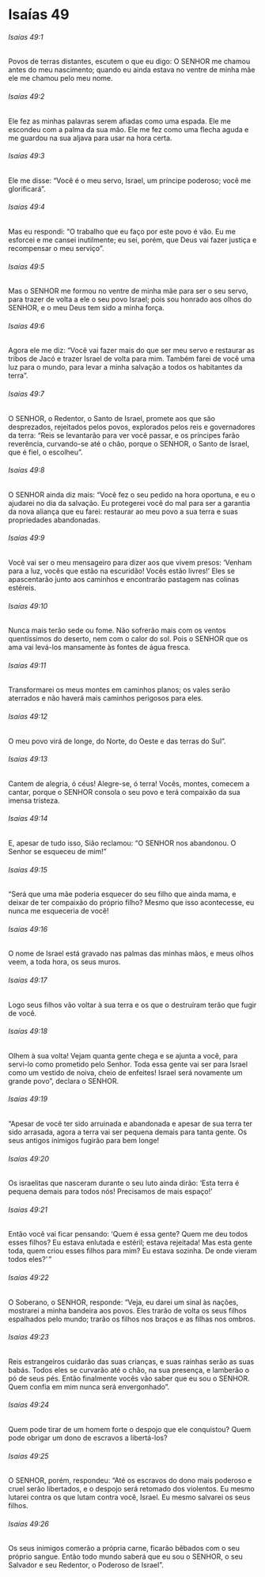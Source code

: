# Isaías 49

###### Isaías 49:1

Povos de terras distantes, escutem o que eu digo: O SENHOR me chamou antes do meu nascimento; quando eu ainda estava no ventre de minha mãe ele me chamou pelo meu nome.

###### Isaías 49:2

Ele fez as minhas palavras serem afiadas como uma espada. Ele me escondeu com a palma da sua mão. Ele me fez como uma flecha aguda e me guardou na sua aljava para usar na hora certa.

###### Isaías 49:3

Ele me disse: “Você é o meu servo, Israel, um príncipe poderoso; você me glorificará”.

###### Isaías 49:4

Mas eu respondi: “O trabalho que eu faço por este povo é vão. Eu me esforcei e me cansei inutilmente; eu sei, porém, que Deus vai fazer justiça e recompensar o meu serviço”.

###### Isaías 49:5

Mas o SENHOR me formou no ventre de minha mãe para ser o seu servo, para trazer de volta a ele o seu povo Israel; pois sou honrado aos olhos do SENHOR, e o meu Deus tem sido a minha força.

###### Isaías 49:6

Agora ele me diz: “Você vai fazer mais do que ser meu servo e restaurar as tribos de Jacó e trazer Israel de volta para mim. Também farei de você uma luz para o mundo, para levar a minha salvação a todos os habitantes da terra”.

###### Isaías 49:7

O SENHOR, o Redentor, o Santo de Israel, promete aos que são desprezados, rejeitados pelos povos, explorados pelos reis e governadores da terra: “Reis se levantarão para ver você passar, e os príncipes farão reverência, curvando-se até o chão, porque o SENHOR, o Santo de Israel, que é fiel, o escolheu”.

###### Isaías 49:8

O SENHOR ainda diz mais: “Você fez o seu pedido na hora oportuna, e eu o ajudarei no dia da salvação. Eu protegerei você do mal para ser a garantia da nova aliança que eu farei: restaurar ao meu povo a sua terra e suas propriedades abandonadas.

###### Isaías 49:9

Você vai ser o meu mensageiro para dizer aos que vivem presos: ‘Venham para a luz, vocês que estão na escuridão! Vocês estão livres!’ Eles se apascentarão junto aos caminhos e encontrarão pastagem nas colinas estéreis.

###### Isaías 49:10

Nunca mais terão sede ou fome. Não sofrerão mais com os ventos quentíssimos do deserto, nem com o calor do sol. Pois o SENHOR que os ama vai levá-los mansamente às fontes de água fresca.

###### Isaías 49:11

Transformarei os meus montes em caminhos planos; os vales serão aterrados e não haverá mais caminhos perigosos para eles.

###### Isaías 49:12

O meu povo virá de longe, do Norte, do Oeste e das terras do Sul”.

###### Isaías 49:13

Cantem de alegria, ó céus! Alegre-se, ó terra! Vocês, montes, comecem a cantar, porque o SENHOR consola o seu povo e terá compaixão da sua imensa tristeza.

###### Isaías 49:14

E, apesar de tudo isso, Sião reclamou: “O SENHOR nos abandonou. O Senhor se esqueceu de mim!”

###### Isaías 49:15

“Será que uma mãe poderia esquecer do seu filho que ainda mama, e deixar de ter compaixão do próprio filho? Mesmo que isso acontecesse, eu nunca me esqueceria de você!

###### Isaías 49:16

O nome de Israel está gravado nas palmas das minhas mãos, e meus olhos veem, a toda hora, os seus muros.

###### Isaías 49:17

Logo seus filhos vão voltar à sua terra e os que o destruíram terão que fugir de você.

###### Isaías 49:18

Olhem à sua volta! Vejam quanta gente chega e se ajunta a você, para servi-lo como prometido pelo Senhor. Toda essa gente vai ser para Israel como um vestido de noiva, cheio de enfeites! Israel será novamente um grande povo”, declara o SENHOR.

###### Isaías 49:19

“Apesar de você ter sido arruinada e abandonada e apesar de sua terra ter sido arrasada, agora a terra vai ser pequena demais para tanta gente. Os seus antigos inimigos fugirão para bem longe!

###### Isaías 49:20

Os israelitas que nasceram durante o seu luto ainda dirão: ‘Esta terra é pequena demais para todos nós! Precisamos de mais espaço!’

###### Isaías 49:21

Então você vai ficar pensando: ‘Quem é essa gente? Quem me deu todos esses filhos? Eu estava enlutada e estéril; estava rejeitada! Mas esta gente toda, quem criou esses filhos para mim? Eu estava sozinha. De onde vieram todos eles?’ ”

###### Isaías 49:22

O Soberano, o SENHOR, responde: “Veja, eu darei um sinal às nações, mostrarei a minha bandeira aos povos. Eles trarão de volta os seus filhos espalhados pelo mundo; trarão os filhos nos braços e as filhas nos ombros.

###### Isaías 49:23

Reis estrangeiros cuidarão das suas crianças, e suas rainhas serão as suas babás. Todos eles se curvarão até o chão, na sua presença, e lamberão o pó de seus pés. Então finalmente vocês vão saber que eu sou o SENHOR. Quem confia em mim nunca será envergonhado”.

###### Isaías 49:24

Quem pode tirar de um homem forte o despojo que ele conquistou? Quem pode obrigar um dono de escravos a libertá-los?

###### Isaías 49:25

O SENHOR, porém, respondeu: “Até os escravos do dono mais poderoso e cruel serão libertados, e o despojo será retomado dos violentos. Eu mesmo lutarei contra os que lutam contra você, Israel. Eu mesmo salvarei os seus filhos.

###### Isaías 49:26

Os seus inimigos comerão a própria carne, ficarão bêbados com o seu próprio sangue. Então todo mundo saberá que eu sou o SENHOR, o seu Salvador e seu Redentor, o Poderoso de Israel”.

